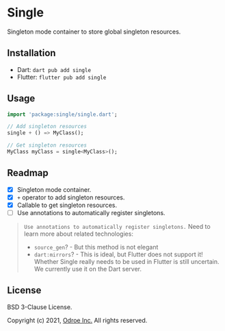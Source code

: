 # Single

Singleton mode container to store global singleton resources.

## Installation

- Dart: `dart pub add single`
- Flutter: `flutter pub add single`

## Usage

```dart
import 'package:single/single.dart';

// Add singleton resources
single + () => MyClass();

// Get singleton resources
MyClass myClass = single<MyClass>();
```

## Readmap

- [x] Singleton mode container.
- [x] `+` operator to add singleton resources.
- [x] Callable to get singleton resources.
- [ ] Use annotations to automatically register singletons.

> `Use annotations to automatically register singletons.` Need to learn more about related technologies:
> - `source_gen`? - But this method is not elegant
> - `dart:mirrors`? - This is ideal, but Flutter does not support it! Whether Single really needs to be used in Flutter is still uncertain. We currently use it on the Dart server.

## License

BSD 3-Clause License.

Copyright (c) 2021, [Odroe Inc.](https://odroe.com) All rights reserved.
